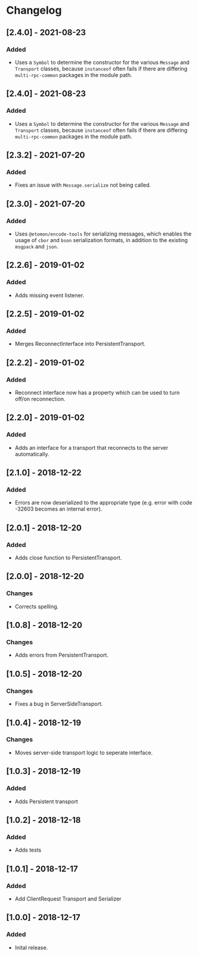 
# Changelog

## [2.4.0] - 2021-08-23
### Added
- Uses a `Symbol` to determine the constructor for the various `Message` and `Transport` classes,  because `instanceof` often fails if there are differing `multi-rpc-common` packages in the module path.


## [2.4.0] - 2021-08-23
### Added
- Uses a `Symbol` to determine the constructor for the various `Message` and `Transport` classes,  because `instanceof` often fails if there are differing `multi-rpc-common` packages in the module path.

## [2.3.2] - 2021-07-20
### Added
- Fixes an issue with `Message.serialize` not being called.


## [2.3.0] - 2021-07-20
### Added
- Uses `@etomon/encode-tools` for serializing messages, which enables the usage of `cbor` and `bson` serialization formats, in addition to the existing `msgpack` and `json`.

## [2.2.6] - 2019-01-02
### Added
- Adds missing event listener.

## [2.2.5] - 2019-01-02
### Added
- Merges ReconnectInterface into PersistentTransport.

## [2.2.2] - 2019-01-02
### Added
- Reconnect interface now has a property which can be used to turn off/on reconnection.

## [2.2.0] - 2019-01-02
### Added
- Adds an interface for a transport that reconnects to the server automatically.

## [2.1.0] - 2018-12-22
### Added
- Errors are now deserialized to the appropriate type (e.g. error with code -32603 becomes an internal error). 

## [2.0.1] - 2018-12-20
### Added
- Adds close function to PersistentTransport.

## [2.0.0] - 2018-12-20
### Changes
- Corrects spelling.

## [1.0.8] - 2018-12-20
### Changes
- Adds errors from PersistentTransport.

## [1.0.5] - 2018-12-20
### Changes
- Fixes a bug in ServerSideTransport.

## [1.0.4] - 2018-12-19
### Changes
- Moves server-side transport logic to seperate interface.

## [1.0.3] - 2018-12-19
### Added
- Adds Persistent transport

## [1.0.2] - 2018-12-18
### Added
- Adds tests

## [1.0.1] - 2018-12-17
### Added
- Add ClientRequest Transport and Serializer

## [1.0.0] - 2018-12-17
### Added
- Inital release.
